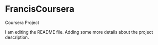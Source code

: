 # FrancisCoursera
Coursera Project

I am editing the README file. Adding some more details about the project description.
